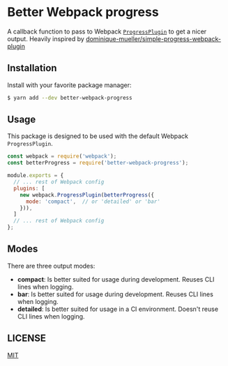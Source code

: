 # Better Webpack progress

A callback function to pass to Webpack [`ProgressPlugin`](https://github.com/webpack/docs/wiki/internal-webpack-plugins#progresspluginhandler) to get a nicer output. Heavily inspired by [dominique-mueller/simple-progress-webpack-plugin](https://github.com/dominique-mueller/simple-progress-webpack-plugin)


## Installation

Install with your favorite package manager:

```bash
$ yarn add --dev better-webpack-progress
```


## Usage

This package is designed to be used with the default Webpack `ProgressPlugin`.

```javascript
const webpack = require('webpack');
const betterProgress = require('better-webpack-progress');

module.exports = {
  // ... rest of Webpack config
  plugins: [
    new webpack.ProgressPlugin(betterProgress({
      mode: 'compact',  // or 'detailed' or 'bar'
    })),
  ]
  // ... rest of Webpack config
};
```

## Modes

There are three output modes:

 - **compact**: Is better suited for usage during development. Reuses CLI lines when logging.
 - **bar**: Is better suited for usage during development. Reuses CLI lines when logging.
 - **detailed**: Is better suited for usage in a CI environment. Doesn't reuse CLI lines when logging.


## LICENSE

[MIT](LICENSE)

